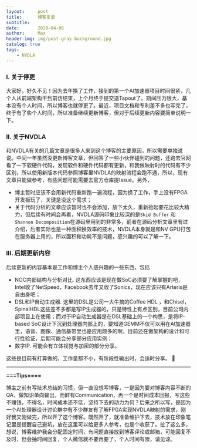 ```yaml
---
layout:     post
title:      博客复更
subtitle:   
date:       2020-04-06
author:     Max
header-img: img/post-gray-background.jpg
catalog: true
tags:
    - NVDLA
---
```


### I. 关于停更

大家好，好久不见！因为去年换了工作，接到的第一个AI加速器项目时间很紧，几个人从前端架构干到前仿结束，上个月终于提交送Tapout了。期间压力很大，基本没有个人时间，所以博客也就停更了。最近，项目文档和专利差不多也写完了，终于有了些个人时间，所以准备继续更新博客，但对于后续更新内容要简单说明一下。
### II. 关于NVDLA

和NVDLA有关的几篇文章是很多人来到这个博客的主要原因，所以需要单独说说。中间一年虽然没更新博客文章，但回答了一些小伙伴碰到的问题，还跑去官网看了一下软硬件代码，发现软件和硬件代码都有更新，和我做映射时的代码有不少区别，所以使用新版本代码参照博客里NVDLA的映射流程会跑不通，所以，现有文章只能做参考，有些问题可能需要去官方仓库提Issue。另外，

* 博主暂时应该不会用新代码重新跑一遍流程，因为换了工作，手上没有FPGA开发板玩了，关键是没这个需求；
* 关于代码分析的文章应该暂时也不会添加，放下太久，重新捡起要花比较大精力，但后续有时间会再看，NVDLA源码印象比较深的是`Skid Buffer` 和`Shannon Decomposition`在源码里用到的非常多，前者在源码分析文章里有过介绍，后者实际也是一种面积换效率的技术，NVDLA本身就是和NV GPU打包在服务器上用的，所以面积和功耗不是问题，感兴趣的可以了解一下。
### III. 后期更新内容

后续更新的内容基本是工作和博主个人感兴趣的一些东西，包括

* NOC内部结构与分析对比. 这东西应该是现在做SoC必须要了解掌握的吧，Intel收了NetSpeed，Facebook去年又收了Sonics，现在应该只有Arteris是自由身吧；
* DSL和IP自动生成器. 这里的DSL是公司一大牛搞的Coffee HDL ，和Chisel，SpinalHDL这些差不多都是写IP生成器的，只是特性上有点区别，目前公司内部项目上在使用；而对于IP自动生成器是在DSL基础上的一个构思，是将IP-based SoC设计下沉到处理器内部上的，要知道GEMM不仅可以用在AI加速器里，语音、图像、通信基带里也是应用颇多的啊，目前还在做架构的设计和可行性验证，后期可能会分享部分应用实例；
* 数字IP. 可能会有立体视觉与加密的部分分享。

这些是目前有打算做的，工作量都不小，有阶段性输出时，会适时分享。 :cowboy_hat_face:

---

**===Tips====**

博主之前有写技术总结的习惯，但一直没想写博客，一是因为要对博客内容不断的QA，做知识单向输出，而鲜有Communication，再一个是时间成本回报，写这些不赚钱，不得名，时间成本还不低，坚持下去的动力为何？后来之所以写，是因为一个AI处理器设计讨论群中有不少群友有了解FPGA实现NVDLA映射的需求，刚好我又刚做完，所以开了这个博客。既然开了，就准备维护下去，技术放在印象笔记里是提醒自己避坑，放在这里可以给更多人参考，也是个收获了。扯了这么多，想说，博客维护我会分配固定时间，有问题直接放到博客评论或邮箱，可能回复不及时，但会抽时间回复，个人微信就不要再要了，个人时间有限，请见谅。
